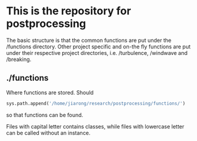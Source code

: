 # This is the repository for postprocessing

The basic structure is that the common functions are put under the /functions directory. Other project specific and on-the fly functions are put under their respective project directories, i.e. /turbulence, /windwave and /breaking.

## ./functions
Where functions are stored. Should 
```python
sys.path.append('/home/jiarong/research/postprocessing/functions/')
```
so that functions can be found. 

Files with capital letter contains classes, while files with lowercase letter can be called without an instance.